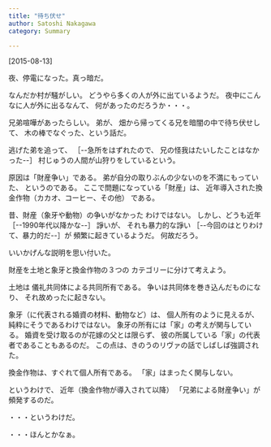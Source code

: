 ```yaml
---
title: "待ち伏せ"
author: Satoshi Nakagawa
category: Summary

---
```


[2015-08-13]  

 夜、停電になった。真っ暗だ。

 なんだか村が騒がしい。
どうやら多くの人が外に出ているようだ。
夜中にこんなに人が外に出るなんて、
何があったのだろうか・・・。

 兄弟喧嘩があったらしい。
弟が、
畑から帰ってくる兄を暗闇の中で待ち伏せして、
木の棒でなぐった、という話だ。

逃げた弟を追って、
［--急所をはずれたので、
兄の怪我はたいしたことはなかった--］
村じゅうの人間が山狩りをしているという。

 原因は「財産争い」である。
弟が自分の取りぶんの少ないのを不満にもっていた、
というのである。
ここで問題になっている「財産」は、
近年導入された換金作物（カカオ、コーヒー、その他）
である。

 昔、財産（象牙や動物）の争いがなかった
わけではない。
しかし、どうも近年［--1990年代以降かな--］
諍いが、
それも暴力的な諍い
［--今回のはとりわけて、暴力的だ--］が
頻繁に起きているようだ。
何故だろう。

 いいかげんな説明を思い付いた。

<!--more-->

 財産を土地と象牙と換金作物の３つの
カテゴリーに分けて考えよう。

 土地は
儀礼共同体による共同所有である。
争いは共同体を巻き込んだものになり、
それ故めったに起きない。

 象牙（に代表される婚資の材料、動物など）は、
個人所有のように見えるが、
純粋にそうであるわけではない。
象牙の所有には「家」の考えが関与している。
婚資を受け取るのが花嫁の父とは限らず、
彼の所属している「家」の代表者であることもあるのだ。
この点は、きのうのリヴァの話でしばしば強調された。

 換金作物は、すぐれて個人所有である。
「家」はまったく関与しない。

 というわけで、
近年（換金作物が導入されて以降）
「兄弟による財産争い」が頻発するのだ。

 ・・・というわけだ。

 ・・・ほんとかなぁ。


